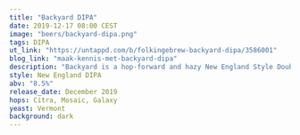 ```yaml
---
title: "Backyard DIPA"
date: 2019-12-17 08:00 CEST
image: "beers/backyard-dipa.png"
tags: DIPA
ut_link: "https://untappd.com/b/folkingebrew-backyard-dipa/3586001"
blog_link: "maak-kennis-met-backyard-dipa"
description: "Backyard is a hop-forward and hazy New England Style Double India Pale Ale, double dry-hopped with three of our favorite hops: Galaxy, Mosaic and Citra."
style: New England DIPA
abv: "8.5%"
release_date: December 2019
hops: Citra, Mosaic, Galaxy
yeast: Vermont
background: dark
---
```

